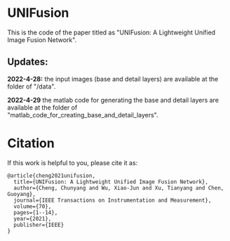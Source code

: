 # UNIFusion
This is the code of the paper titled as "UNIFusion: A Lightweight Unified Image Fusion Network".

## Updates:
**2022-4-28:** the input images (base and detail layers) are available at the folder of "/data".

**2022-4-29**  the matlab code for generating the base and detail layers are available at the folder of "matlab_code_for_creating_base_and_detail_layers".

# Citation
If this work is helpful to you, please cite it as:
```
@article{cheng2021unifusion,
  title={UNIFusion: A Lightweight Unified Image Fusion Network},
  author={Cheng, Chunyang and Wu, Xiao-Jun and Xu, Tianyang and Chen, Guoyang},
  journal={IEEE Transactions on Instrumentation and Measurement},
  volume={70},
  pages={1--14},
  year={2021},
  publisher={IEEE}
}
```
